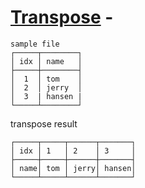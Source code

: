 # [Transpose](../src-tauri/src/lib/cmd/transpose.rs) -

```
sample file
┌─────┬────────┐
│ idx │ name   │
├─────┼────────┤
│  1  │ tom    │
│  2  │ jerry  │
│  3  | hansen |
└─────┴────────┘
```


transpose result
```
┌─────┬─────┬──────┬───────┐
│ idx │ 1   │ 2    │ 3     │
├─────┼─────┼──────┼───────┤
│ name│ tom │ jerry│ hansen│
└─────┴─────┴──────┴───────┘
```